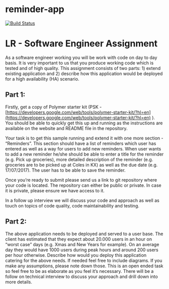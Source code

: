 # reminder-app

[![Build Status](https://travis-ci.org/tiomno/reminder-app.svg?branch=master)](https://travis-ci.org/tiomno/reminder-app)

LR - Software Engineer Assignment 
========

As a software engineer working you will be work with code on day to day basis. It is very important to us that you produce working code which is tested and of high quality. This assignment consists of two parts: 1) extend existing application and 2) describe how this application would be deployed for a high availability (HA) scenario.

Part 1:
---

Firstly, get a copy of Polymer starter kit (PSK - [https://developers.google.com/web/tools/polymer-starter-kit/?hl=en](https://developers.google.com/web/tools/polymer-starter-kit/?hl=en) ). You should be able to quickly get this up and running as the instructions are available on the website and README file in the repository.

Your task is to get this sample running and extend it with one more section - “Reminders”. This section should have a list of reminders which user has entered as well as a way for users to add new reminders. When user wants to add a new reminder he/she should be able to enter a title for the reminder (e.g. Pick up groceries), more detailed description of the reminder (e.g. groceries are to be picked up at Coles in KX) as well as the due date (e.g. 17/07/2017). The user has to be able to save the reminder.

Once you’re ready to submit please send us a link to git repository where your code is located. The repository can either be public or private. In case it is private, please ensure we have access to it.

In a follow up interview we will discuss your code and approach as well as touch on topics of code quality, code maintainability and testing.

Part 2:
----

The above application needs to be deployed and served to a user base. The client has estimated that they expect about 20.000 users in an hour on “worst case” days (e.g. Xmas and New Years for example). On an average day they would have 1000 users during peak hours and around 200 users per hour otherwise. Describe how would you deploy this application catering for the above needs. If needed feel free to include diagrams. If you make any assumptions, please note down those. This is an open ended task so feel free to be as elaborate as you feel it’s necessary. There will be a follow on technical interview to discuss your approach and drill down into more details.